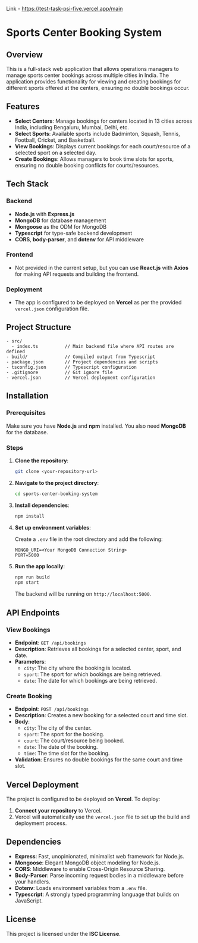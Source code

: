 Link - https://test-task-psi-five.vercel.app/main
# Sports Center Booking System

## Overview

This is a full-stack web application that allows operations managers to manage sports center bookings across multiple cities in India. The application provides functionality for viewing and creating bookings for different sports offered at the centers, ensuring no double bookings occur. 

## Features

- **Select Centers**: Manage bookings for centers located in 13 cities across India, including Bengaluru, Mumbai, Delhi, etc.
- **Select Sports**: Available sports include Badminton, Squash, Tennis, Football, Cricket, and Basketball.
- **View Bookings**: Displays current bookings for each court/resource of a selected sport on a selected day.
- **Create Bookings**: Allows managers to book time slots for sports, ensuring no double booking conflicts for courts/resources.

## Tech Stack

### Backend
- **Node.js** with **Express.js**
- **MongoDB** for database management
- **Mongoose** as the ODM for MongoDB
- **Typescript** for type-safe backend development
- **CORS**, **body-parser**, and **dotenv** for API middleware

### Frontend
- Not provided in the current setup, but you can use **React.js** with **Axios** for making API requests and building the frontend.

### Deployment
- The app is configured to be deployed on **Vercel** as per the provided `vercel.json` configuration file.

## Project Structure

```
- src/
  - index.ts          // Main backend file where API routes are defined
- build/              // Compiled output from Typescript
- package.json        // Project dependencies and scripts
- tsconfig.json       // Typescript configuration
- .gitignore          // Git ignore file
- vercel.json         // Vercel deployment configuration
```

## Installation

### Prerequisites

Make sure you have **Node.js** and **npm** installed. You also need **MongoDB** for the database.

### Steps

1. **Clone the repository**:
   ```bash
   git clone <your-repository-url>
   ```

2. **Navigate to the project directory**:
   ```bash
   cd sports-center-booking-system
   ```

3. **Install dependencies**:
   ```bash
   npm install
   ```

4. **Set up environment variables**:

   Create a `.env` file in the root directory and add the following:
   ```
   MONGO_URI=<Your MongoDB Connection String>
   PORT=5000
   ```

5. **Run the app locally**:
   ```bash
   npm run build
   npm start
   ```

   The backend will be running on `http://localhost:5000`.

## API Endpoints

### View Bookings

- **Endpoint**: `GET /api/bookings`
- **Description**: Retrieves all bookings for a selected center, sport, and date.
- **Parameters**: 
  - `city`: The city where the booking is located.
  - `sport`: The sport for which bookings are being retrieved.
  - `date`: The date for which bookings are being retrieved.

### Create Booking

- **Endpoint**: `POST /api/bookings`
- **Description**: Creates a new booking for a selected court and time slot.
- **Body**:
  - `city`: The city of the center.
  - `sport`: The sport for the booking.
  - `court`: The court/resource being booked.
  - `date`: The date of the booking.
  - `time`: The time slot for the booking.
- **Validation**: Ensures no double bookings for the same court and time slot.

## Vercel Deployment

The project is configured to be deployed on **Vercel**. To deploy:

1. **Connect your repository** to Vercel.
2. Vercel will automatically use the `vercel.json` file to set up the build and deployment process.

## Dependencies

- **Express**: Fast, unopinionated, minimalist web framework for Node.js.
- **Mongoose**: Elegant MongoDB object modeling for Node.js.
- **CORS**: Middleware to enable Cross-Origin Resource Sharing.
- **Body-Parser**: Parse incoming request bodies in a middleware before your handlers.
- **Dotenv**: Loads environment variables from a `.env` file.
- **Typescript**: A strongly typed programming language that builds on JavaScript.

## License

This project is licensed under the **ISC License**.
